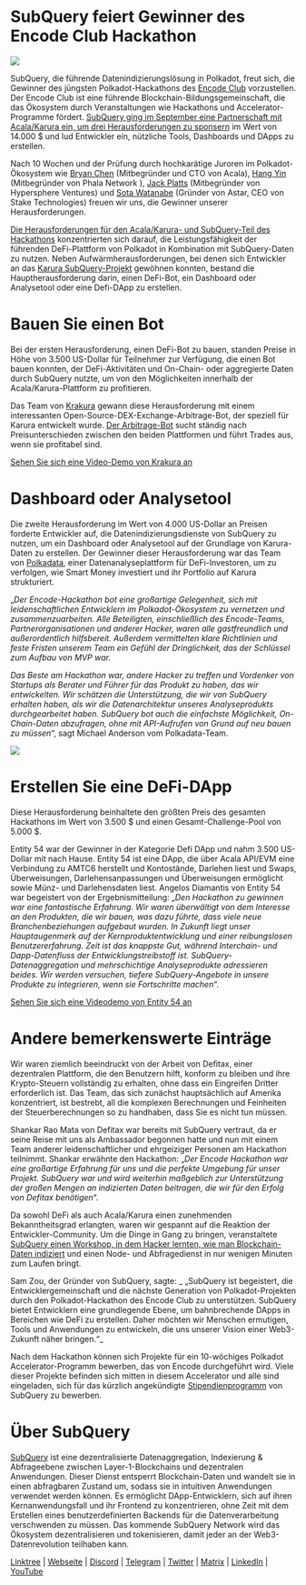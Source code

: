 # SubQuery feiert Gewinner des Encode Club Hackathon

![](https://miro.medium.com/max/1400/1*KSv8qczywRPCEvWXeYiDNA.png)

SubQuery, die führende Datenindizierungslösung in Polkadot, freut sich, die Gewinner des jüngsten Polkadot-Hackathons des [Encode Club](https://www.encode.club/) vorzustellen. Der Encode Club ist eine führende Blockchain-Bildungsgemeinschaft, die das Ökosystem durch Veranstaltungen wie Hackathons und Accelerator-Programme fördert.  [SubQuery ging im September eine Partnerschaft mit Acala/Karura ein, um drei Herausforderungen zu sponsern](https://subquery.medium.com/september-2021-recap-783b9b574b42) im Wert von 14.000 $ und lud Entwickler ein, nützliche Tools, Dashboards und DApps zu erstellen.

Nach 10 Wochen und der Prüfung durch hochkarätige Juroren im Polkadot-Ökosystem wie [Bryan Chen](https://twitter.com/XiliangChen) (Mitbegründer und CTO von Acala), [Hang Yin](https://twitter.com/bgmshana) (Mitbegründer von Phala Network ), [Jack Platts](https://twitter.com/jackbplatts) (Mitbegründer von Hypersphere Ventures) und [Sota Watanabe](https://twitter.com/WatanabeSota) (Gründer von Astar, CEO von Stake Technologies) freuen wir uns, die Gewinner unserer Herausforderungen. 

[Die Herausforderungen für den Acala/Karura- und SubQuery-Teil des Hackathons](https://medium.com/encode-club/polkadot-hack-challenges-7cfeba1a4c0e) konzentrierten sich darauf, die Leistungsfähigkeit der führenden DeFi-Plattform von Polkadot in Kombination mit SubQuery-Daten zu nutzen. Neben Aufwärmherausforderungen, bei denen sich Entwickler an das [Karura SubQuery-Projekt](https://explorer.subquery.network/subquery/AcalaNetwork/karura) gewöhnen konnten, bestand die Hauptherausforderung darin, einen DeFi-Bot, ein Dashboard oder Analysetool oder eine Defi-DApp zu erstellen.



# Bauen Sie einen Bot

Bei der ersten Herausforderung, einen DeFi-Bot zu bauen, standen Preise in Höhe von 3.500 US-Dollar für Teilnehmer zur Verfügung, die einen Bot bauen konnten, der DeFi-Aktivitäten und On-Chain- oder aggregierte Daten durch SubQuery nutzte, um von den Möglichkeiten innerhalb der Acala/Karura-Plattform zu profitieren.

Das Team von [Krakura](https://github.com/houtenbos/krakura-bot) gewann diese Herausforderung mit einem interessanten Open-Source-DEX-Exchange-Arbitrage-Bot, der speziell für Karura entwickelt wurde.  [Der Arbitrage-Bot](https://github.com/houtenbos/krakura-bot) sucht ständig nach Preisunterschieden zwischen den beiden Plattformen und führt Trades aus, wenn sie profitabel sind.

[Sehen Sie sich eine Video-Demo von Krakura an](https://youtu.be/G7TNTzMDijU)



# Dashboard oder Analysetool

Die zweite Herausforderung im Wert von 4.000 US-Dollar an Preisen forderte Entwickler auf, die Datenindizierungsdienste von SubQuery zu nutzen, um ein Dashboard oder Analysetool auf der Grundlage von Karura-Daten zu erstellen. Der Gewinner dieser Herausforderung war das Team von [Polkadata](https://www.polkadata.xyz/), einer Datenanalyseplattform für DeFi-Investoren, um zu verfolgen, wie Smart Money investiert und ihr Portfolio auf Karura strukturiert.

„_Der Encode-Hackathon bot eine großartige Gelegenheit, sich mit leidenschaftlichen Entwicklern im Polkadot-Ökosystem zu vernetzen und zusammenzuarbeiten. Alle Beteiligten, einschließlich des Encode-Teams, Partnerorganisationen und anderer Hacker, waren alle gastfreundlich und außerordentlich hilfsbereit. Außerdem vermittelten klare Richtlinien und feste Fristen unserem Team ein Gefühl der Dringlichkeit, das der Schlüssel zum Aufbau von MVP war._

_Das Beste am Hackathon war, andere Hacker zu treffen und Vordenker von Startups als Berater und Führer für das Produkt zu haben, das wir entwickelten. Wir schätzen die Unterstützung, die wir von SubQuery erhalten haben, als wir die Datenarchitektur unseres Analyseprodukts durchgearbeitet haben. SubQuery bot auch die einfachste Möglichkeit, On-Chain-Daten abzufragen, ohne mit API-Aufrufen von Grund auf neu bauen zu müssen_“, sagt Michael Anderson vom Polkadata-Team.

![](https://miro.medium.com/max/1400/0*o01LCEIOu-FyUOWx)



# Erstellen Sie eine DeFi-DApp

Diese Herausforderung beinhaltete den größten Preis des gesamten Hackathons im Wert von 3.500 $ und einen Gesamt-Challenge-Pool von 5.000 $.

Entity 54 war der Gewinner in der Kategorie Defi DApp und nahm 3.500 US-Dollar mit nach Hause. Entity 54 ist eine DApp, die über Acala API/EVM eine Verbindung zu AMTC6 herstellt und Kontostände, Darlehen liest und Swaps, Überweisungen, Darlehensanpassungen und Überweisungen ermöglicht sowie Münz- und Darlehensdaten liest. Angelos Diamantis von Entity 54 war begeistert von der Ergebnismitteilung: „_Den Hackathon zu gewinnen war eine fantastische Erfahrung. Wir waren überwältigt von dem Interesse an den Produkten, die wir bauen, was dazu führte, dass viele neue Branchenbeziehungen aufgebaut wurden. In Zukunft liegt unser Hauptaugenmerk auf der Kernproduktentwicklung und einer reibungslosen Benutzererfahrung. Zeit ist das knappste Gut, während Interchain- und Dapp-Datenfluss der Entwicklungstreibstoff ist. SubQuery-Datenaggregation und mehrschichtige Analyseprodukte adressieren beides. Wir werden versuchen, tiefere SubQuery-Angebote in unsere Produkte zu integrieren, wenn sie Fortschritte machen_“.

[Sehen Sie sich eine Videodemo von Entity 54 an](https://youtu.be/fU1BRVOtx2o)



# Andere bemerkenswerte Einträge

Wir waren ziemlich beeindruckt von der Arbeit von Defitax, einer dezentralen Plattform, die den Benutzern hilft, konform zu bleiben und ihre Krypto-Steuern vollständig zu erhalten, ohne dass ein Eingreifen Dritter erforderlich ist. Das Team, das sich zunächst hauptsächlich auf Amerika konzentriert, ist bestrebt, all die komplexen Berechnungen und Feinheiten der Steuerberechnungen so zu handhaben, dass Sie es nicht tun müssen.

Shankar Rao Mata von Defitax war bereits mit SubQuery vertraut, da er seine Reise mit uns als Ambassador begonnen hatte und nun mit einem Team anderer leidenschaftlicher und ehrgeiziger Personen am Hackathon teilnimmt. Shankar erwähnte den Hackathon: „_Der Encode Hackathon war eine großartige Erfahrung für uns und die perfekte Umgebung für unser Projekt. SubQuery war und wird weiterhin maßgeblich zur Unterstützung der großen Mengen an indizierten Daten beitragen, die wir für den Erfolg von Defitax benötigen_“.

Da sowohl DeFi als auch Acala/Karura einen zunehmenden Bekanntheitsgrad erlangten, waren wir gespannt auf die Reaktion der Entwickler-Community. Um die Dinge in Gang zu bringen, veranstaltete [SubQuery einen Workshop, in dem Hacker lernten, wie man Blockchain-Daten indiziert](https://www.youtube.com/watch?v=QUtWC_LZM8Q) und einen Node- und Abfragedienst in nur wenigen Minuten zum Laufen bringt.

Sam Zou, der Gründer von SubQuery, sagte: _ „SubQuery ist begeistert, die Entwicklergemeinschaft und die nächste Generation von Polkadot-Projekten durch den Polkadot-Hackathon des Encode Club zu unterstützen. SubQuery bietet Entwicklern eine grundlegende Ebene, um bahnbrechende DApps in Bereichen wie DeFi zu erstellen. Daher möchten wir Menschen ermutigen, Tools und Anwendungen zu entwickeln, die uns unserer Vision einer Web3-Zukunft näher bringen.“_

Nach dem Hackathon können sich Projekte für ein 10-wöchiges Polkadot Accelerator-Programm bewerben, das von Encode durchgeführt wird. Viele dieser Projekte befinden sich mitten in diesem Accelerator und alle sind eingeladen, sich für das kürzlich angekündigte [Stipendienprogramm](https://subquery.network/grants) von SubQuery zu bewerben.



# Über SubQuery

[SubQuery](https://subquery.network/) ist eine dezentralisierte Datenaggregation, Indexierung & Abfrageebene zwischen Layer-1-Blockchains und dezentralen Anwendungen. Dieser Dienst entsperrt Blockchain-Daten und wandelt sie in einen abfragbaren Zustand um, sodass sie in intuitiven Anwendungen verwendet werden können. Es ermöglicht DApp-Entwicklern, sich auf ihren Kernanwendungsfall und ihr Frontend zu konzentrieren, ohne Zeit mit dem Erstellen eines benutzerdefinierten Backends für die Datenverarbeitung verschwenden zu müssen. Das kommende SubQuery Network wird das Ökosystem dezentralisieren und tokenisieren, damit jeder an der Web3-Datenrevolution teilhaben kann.

[Linktree](https://linktr.ee/subquerynetwork)  |  [Webseite](https://subquery.network/)  |  [Discord](https://discord.com/invite/78zg8aBSMG)  |  [Telegram](https://t.me/subquerynetwork)  |  [Twitter](https://twitter.com/subquerynetwork)  |  [Matrix](https://matrix.to/#/#subquery:matrix.org)  |  [LinkedIn](https://www.linkedin.com/company/subquery)  |  [YouTube](https://www.youtube.com/channel/UCi1a6NUUjegcLHDFLr7CqLw)
